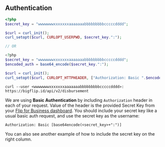 <div></div>

## Authentication

```php
<?php
$secret_key = "wwwwwwwxxxxxxxaaaaaaabbbbbbbbbcccccdddd";

$curl = curl_init();
curl_setopt($curl, CURLOPT_USERPWD, $secret_key.":");

// OR

<?php
$secret_key = "wwwwwwwxxxxxxxaaaaaaabbbbbbbbbcccccdddd";
$encoded_auth = base64_encode($secret_key.":");

$curl = curl_init();
curl_setopt($curl, CURLOPT_HTTPHEADER, ["Authorization: Basic ".$encoded_auth]);
```

```shell
curl --user <wwwwwwwxxxxxxxaaaaaaabbbbbbbbbcccccdddd>: https://bigflip.id/api/v2/disbursement
```

We are using **Basic Authentication** by including `Authorization` header in each of your request. Value of the header is the provided Secret Key from your <a href="https://business.flip.id/settings/api-setting" target="_blank">Flip for Business dashboard</a>. You should include your secret key like a usual basic auth request, and use the secret key as the username:

`Authorization: Basic [base64encode(<secret_key>+":")]`

You can also see another example of how to include the secret key on the right column.
